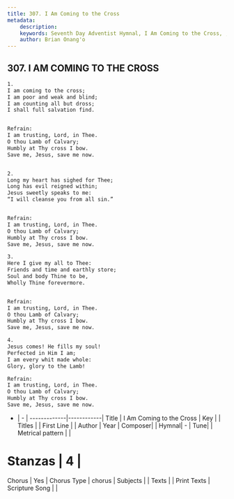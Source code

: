 ```yaml
---
title: 307. I Am Coming to the Cross
metadata:
    description: 
    keywords: Seventh Day Adventist Hymnal, I Am Coming to the Cross, , 
    author: Brian Onang'o
---
```



## 307. I AM COMING TO THE CROSS

```txt
1.
I am coming to the cross;
I am poor and weak and blind;
I am counting all but dross;
I shall full salvation find.


Refrain:
I am trusting, Lord, in Thee.
O thou Lamb of Calvary;
Humbly at Thy cross I bow.
Save me, Jesus, save me now.


2.
Long my heart has sighed for Thee;
Long has evil reigned within;
Jesus sweetly speaks to me:
“I will cleanse you from all sin.”


Refrain:
I am trusting, Lord, in Thee.
O thou Lamb of Calvary;
Humbly at Thy cross I bow.
Save me, Jesus, save me now.

3.
Here I give my all to Thee:
Friends and time and earthly store;
Soul and body Thine to be,
Wholly Thine forevermore.


Refrain:
I am trusting, Lord, in Thee.
O thou Lamb of Calvary;
Humbly at Thy cross I bow.
Save me, Jesus, save me now.

4.
Jesus comes! He fills my soul!
Perfected in Him I am;
I am every whit made whole:
Glory, glory to the Lamb!

Refrain:
I am trusting, Lord, in Thee.
O thou Lamb of Calvary;
Humbly at Thy cross I bow.
Save me, Jesus, save me now.

```

- |   -  |
-------------|------------|
Title | I Am Coming to the Cross |
Key |  |
Titles |  |
First Line |  |
Author | 
Year | 
Composer|  |
Hymnal|  - |
Tune|  |
Metrical pattern | |
# Stanzas | 4 |
Chorus | Yes |
Chorus Type | chorus |
Subjects |  |
Texts |  |
Print Texts | 
Scripture Song |  |
  
